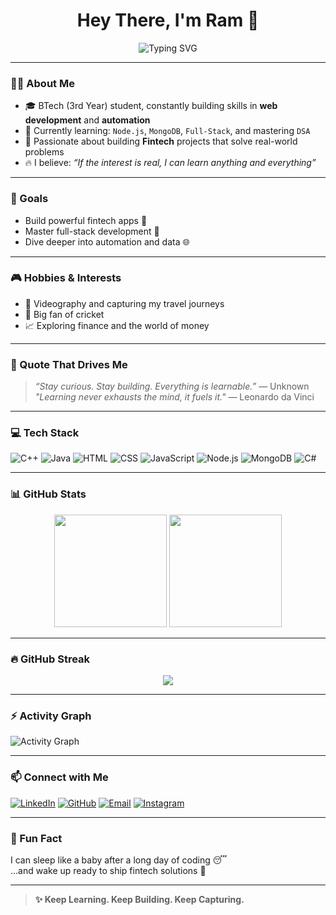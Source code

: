 <!-- Typing Effect Header -->
<h1 align="center">Hey There, I'm Ram 👋</h1>
<p align="center"> 
  <img src="https://readme-typing-svg.demolab.com?font=Fira+Code&size=28&pause=1000&color=00F2FF&center=true&vCenter=true&width=800&lines=Hey!+I'm+Ram+Arora+%F0%9F%91%8B;Full+Stack+Learner+%7C+Web+Dev;Fintech+Enthusiast+%7C+Explorer;Videographer+%7C+Traveler+%7C+DSA+Lover" alt="Typing SVG" />
</p>



---

### 👨‍💻 About Me

- 🎓 BTech (3rd Year) student, constantly building skills in **web development** and **automation**
- 🧠 Currently learning: `Node.js`, `MongoDB`, `Full-Stack`, and mastering `DSA`
- 🏦 Passionate about building **Fintech** projects that solve real-world problems
- 🔥 I believe: *“If the interest is real, I can learn anything and everything”*

---

### 🎯 Goals

- Build powerful fintech apps 💸
- Master full-stack development 🔧
- Dive deeper into automation and data 🌐

---

### 🎮 Hobbies & Interests

- 📸 Videography and capturing my travel journeys
- 🏏 Big fan of cricket
- 📈 Exploring finance and the world of money

---

### 💬 Quote That Drives Me

> *“Stay curious. Stay building. Everything is learnable.”* — Unknown  
> *"Learning never exhausts the mind, it fuels it."* — Leonardo da Vinci

---

### 💻 Tech Stack

![C++](https://img.shields.io/badge/C++-00599C?style=for-the-badge&logo=cplusplus&logoColor=white)
![Java](https://img.shields.io/badge/Java-ED8B00?style=for-the-badge&logo=java&logoColor=white)
![HTML](https://img.shields.io/badge/HTML5-E34F26?style=for-the-badge&logo=html5&logoColor=white)
![CSS](https://img.shields.io/badge/CSS3-1572B6?style=for-the-badge&logo=css3&logoColor=white)
![JavaScript](https://img.shields.io/badge/JavaScript-F7DF1E?style=for-the-badge&logo=javascript&logoColor=black)
![Node.js](https://img.shields.io/badge/Node.js-339933?style=for-the-badge&logo=nodedotjs&logoColor=white)
![MongoDB](https://img.shields.io/badge/MongoDB-4EA94B?style=for-the-badge&logo=mongodb&logoColor=white)
![C#](https://img.shields.io/badge/C%23-239120?style=for-the-badge&logo=c-sharp&logoColor=white)

---

### 📊 GitHub Stats

<p align="center">
  <img src="https://github-readme-stats.vercel.app/api?username=ramarora00&show_icons=true&theme=tokyonight" height="180em" />
  <img src="https://github-readme-stats.vercel.app/api/top-langs/?username=ramarora00&layout=compact&theme=tokyonight" height="180em" />
</p>

---

### 🔥 GitHub Streak

<p align="center">
  <img src="https://streak-stats.demolab.com?user=ramarora00&theme=tokyonight" />
</p>

---

### ⚡ Activity Graph

![Activity Graph](https://github-readme-activity-graph.vercel.app/graph?username=ramarora00&theme=tokyonight)

---

### 📫 Connect with Me

[![LinkedIn](https://img.shields.io/badge/-LinkedIn-0077B5?style=for-the-badge&logo=linkedin&logoColor=white)](https://www.linkedin.com/in/ram-a-94814a297/)
[![GitHub](https://img.shields.io/badge/-GitHub-181717?style=for-the-badge&logo=github&logoColor=white)](https://github.com/ramarora00)
[![Email](https://img.shields.io/badge/-Email-EA4335?style=for-the-badge&logo=gmail&logoColor=white)](mailto:ramarora0075@gmail.com)
[![Instagram](https://img.shields.io/badge/-Instagram-E4405F?style=for-the-badge&logo=instagram&logoColor=white)](https://www.instagram.com/_ram.01__/)

---

### 🧭 Fun Fact

I can sleep like a baby after a long day of coding 😴  
…and wake up ready to ship fintech solutions 🚀

---

> **✨ Keep Learning. Keep Building. Keep Capturing.**
